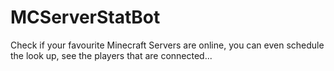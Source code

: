 # MCServerStatBot
Check if your favourite Minecraft Servers are online, you can even schedule the look up, see the players that are connected...
